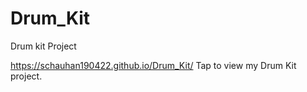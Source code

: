 # Drum_Kit
Drum kit Project


https://schauhan190422.github.io/Drum_Kit/ Tap to view my Drum Kit project.
